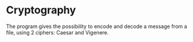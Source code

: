 # Cryptography

The program gives the possibility to encode and decode a message from a file, using 2 ciphers: Caesar and Vigenere.

